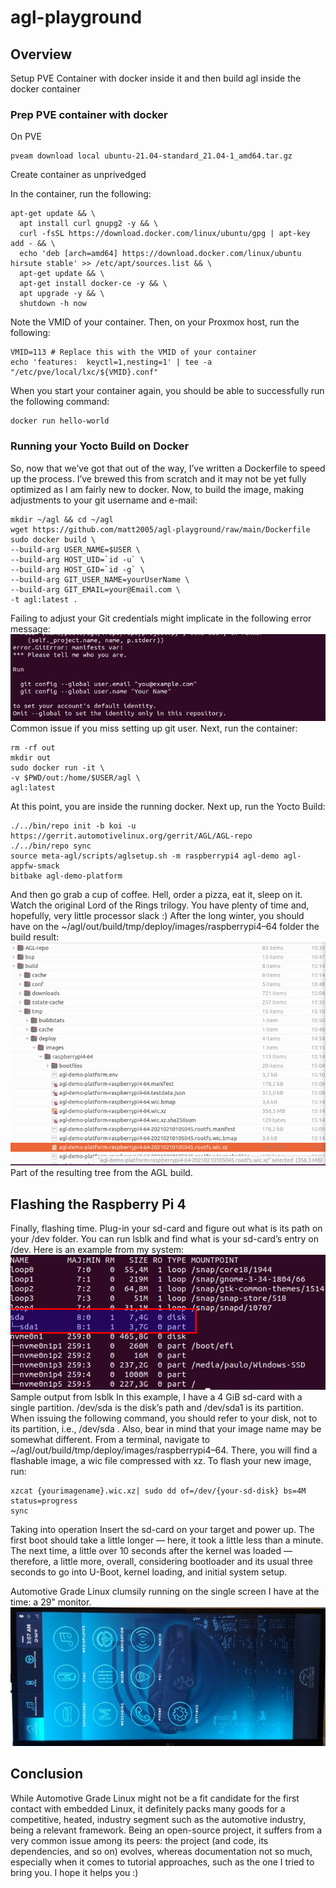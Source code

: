 # agl-playground

## Overview

Setup PVE Container with docker inside it and then build agl inside the docker container

### Prep PVE container with docker

On PVE

```
pveam download local ubuntu-21.04-standard_21.04-1_amd64.tar.gz
```

Create container as unprivedged


In the container, run the following:
```
apt-get update && \
  apt install curl gnupg2 -y && \
  curl -fsSL https://download.docker.com/linux/ubuntu/gpg | apt-key add - && \
  echo 'deb [arch=amd64] https://download.docker.com/linux/ubuntu hirsute stable' >> /etc/apt/sources.list && \
  apt-get update && \
  apt-get install docker-ce -y && \
  apt upgrade -y && \
  shutdown -h now
```
Note the VMID of your container. Then, on your Proxmox host, run the following:
```
VMID=113 # Replace this with the VMID of your container
echo 'features:  keyctl=1,nesting=1' | tee -a "/etc/pve/local/lxc/${VMID}.conf"
```

When you start your container again, you should be able to successfully run the following command:
```
docker run hello-world
```


### Running your Yocto Build on Docker
So, now that we’ve got that out of the way, I’ve written a Dockerfile to speed up the process. I’ve brewed this from scratch and it may not be yet fully optimized as I am fairly new to docker.
Now, to build the image, making adjustments to your git username and e-mail:
```
mkdir ~/agl && cd ~/agl
wget https://github.com/matt2005/agl-playground/raw/main/Dockerfile
sudo docker build \
--build-arg USER_NAME=$USER \
--build-arg HOST_UID=`id -u` \
--build-arg HOST_GID=`id -g` \
--build-arg GIT_USER_NAME=yourUserName \
--build-arg GIT_EMAIL=your@Email.com \
-t agl:latest .
```
Failing to adjust your Git credentials might implicate in the following error message:
![error](images/1_KAKzl9T2kmLAkDaRu248cg.png)
Common issue if you miss setting up git user.
Next, run the container:
```
rm -rf out
mkdir out
sudo docker run -it \
-v $PWD/out:/home/$USER/agl \
agl:latest
```
At this point, you are inside the running docker. Next up, run the Yocto Build:
```
./../bin/repo init -b koi -u https://gerrit.automotivelinux.org/gerrit/AGL/AGL-repo
./../bin/repo sync
source meta-agl/scripts/aglsetup.sh -m raspberrypi4 agl-demo agl-appfw-smack
bitbake agl-demo-platform
```
And then go grab a cup of coffee. Hell, order a pizza, eat it, sleep on it. Watch the original Lord of the Rings trilogy. You have plenty of time and, hopefully, very little processor slack :)
After the long winter, you should have on the ~/agl/out/build/tmp/deploy/images/raspberrypi4–64 folder the build result:
![Build Result](images/1_NUpkWfyxxoaQ3H1wNyNLng.png)
Part of the resulting tree from the AGL build.

## Flashing the Raspberry Pi 4
Finally, flashing time. Plug-in your sd-card and figure out what is its path on your /dev folder. You can run lsblk and find what is your sd-card’s entry on /dev. Here is an example from my system:
![Example](images/1_EF1_t5qBRAApMFZuHwxosA.png)
Sample output from lsblk
In this example, I have a 4 GiB sd-card with a single partition. /dev/sda is the disk’s path and /dev/sda1 is its partition. When issuing the following command, you should refer to your disk, not to its partition, i.e., /dev/sda . Also, bear in mind that your image name may be somewhat different.
From a terminal, navigate to ~/agl/out/build/tmp/deploy/images/raspberrypi4–64. There, you will find a flashable image, a wic file compressed with xz. To flash your new image, run:
```
xzcat {yourimagename}.wic.xz| sudo dd of=/dev/{your-sd-disk} bs=4M status=progress
sync
```
Taking into operation
Insert the sd-card on your target and power up. The first boot should take a little longer — here, it took a little less than a minute. The next time, a little over 10 seconds after the kernel was loaded — therefore, a little more, overall, considering bootloader and its usual three seconds to go into U-Boot, kernel loading, and initial system setup.

Automotive Grade Linux clumsily running on the single screen I have at the time: a 29" monitor.
![Screen29](images/1_t_LyPNsVrfkbpvHq2u7TZg.jpeg)

## Conclusion
While Automotive Grade Linux might not be a fit candidate for the first contact with embedded Linux, it definitely packs many goods for a competitive, heated, industry segment such as the automotive industry, being a relevant framework.
Being an open-source project, it suffers from a very common issue among its peers: the project (and code, its dependencies, and so on) evolves, whereas documentation not so much, especially when it comes to tutorial approaches, such as the one I tried to bring you.
I hope it helps you :)

